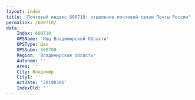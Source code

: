 ```yaml
---
layout: index
title: 'Почтовый индекс 600710: отделение почтовой связи Почты России'
permalink: /600710/
data:
    Index: 600710
    OPSName: 'Ивц Владимирской Области'
    OPSType: Цех
    OPSSubm: 600700
    Region: 'Владимирская область'
    Autonom: ''
    Area: ''
    City: Владимир
    City1: ''
    ActDate: '20190306'
    IndexOld: ''
---
```


